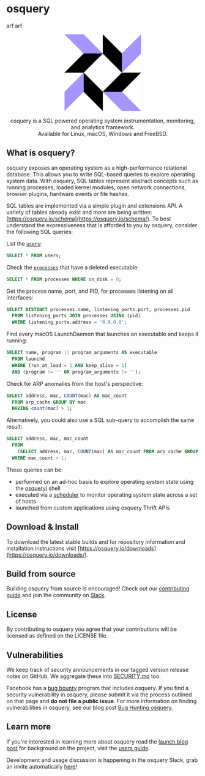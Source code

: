 # osquery

arf arf

<p align="center">
<img alt="osquery logo" width="200"
src="https://github.com/facebook/osquery/raw/master/docs/img/logo-2x-dark.png" />
</p>

<p align="center">
osquery is a SQL powered operating system instrumentation, monitoring, and analytics framework.
<br>
Available for Linux, macOS, Windows and FreeBSD.
</p>

## What is osquery?

osquery exposes an operating system as a high-performance relational database.  This allows you to
write SQL-based queries to explore operating system data.  With osquery, SQL tables represent
abstract concepts such as running processes, loaded kernel modules, open network connections,
browser plugins, hardware events or file hashes.

SQL tables are implemented via a simple plugin and extensions API. A variety of tables already exist
and more are being written: [https://osquery.io/schema](https://osquery.io/schema/). To best
understand the expressiveness that is afforded to you by osquery, consider the following SQL
queries:

List the [`users`](https://osquery.io/schema/current#users):
```sql
SELECT * FROM users;
```

Check the [`processes`](https://osquery.io/schema/current#processes) that have a deleted executable:
```sql
SELECT * FROM processes WHERE on_disk = 0;
```

Get the process name, port, and PID, for processes listening on all interfaces:
```sql
SELECT DISTINCT processes.name, listening_ports.port, processes.pid
  FROM listening_ports JOIN processes USING (pid)
  WHERE listening_ports.address = '0.0.0.0';
```

Find every macOS LaunchDaemon that launches an executable and keeps it running:
```sql
SELECT name, program || program_arguments AS executable
  FROM launchd
  WHERE (run_at_load = 1 AND keep_alive = 1)
  AND (program != '' OR program_arguments != '');
```

Check for ARP anomalies from the host's perspective:

```sql
SELECT address, mac, COUNT(mac) AS mac_count
  FROM arp_cache GROUP BY mac
  HAVING count(mac) > 1;
```

Alternatively, you could also use a SQL sub-query to accomplish the same result:

```sql
SELECT address, mac, mac_count
  FROM
    (SELECT address, mac, COUNT(mac) AS mac_count FROM arp_cache GROUP BY mac)
  WHERE mac_count > 1;
```

These queries can be:
* performed on an ad-hoc basis to explore operating system state using the
  [osqueryi](https://osquery.readthedocs.org/en/latest/introduction/using-osqueryi/) shell
* executed via a [scheduler](https://osquery.readthedocs.org/en/latest/introduction/using-osqueryd/)
  to monitor operating system state across a set of hosts
* launched from custom applications using osquery Thrift APIs

## Download & Install

To download the latest stable builds and for repository information and installation instructions
visit [https://osquery.io/downloads](https://osquery.io/downloads/).

## Build from source

Building osquery from source is encouraged! Check out our [contributing guide](CONTRIBUTING.md) and
join the community on [Slack](https://slack.osquery.io).

## License

By contributing to osquery you agree that your contributions will be licensed as defined on the
LICENSE file.

## Vulnerabilities

We keep track of security announcements in our tagged version release notes on GitHub. We aggregate
these into [SECURITY.md](SECURITY.md) too.

Facebook has a [bug bounty](https://www.facebook.com/whitehat/) program that includes osquery. If
you find a security vulnerability in osquery, please submit it via the process outlined on that page
and **do not file a public issue**. For more information on finding vulnerabilities in osquery, see
our blog post [Bug Hunting
osquery](https://www.facebook.com/notes/facebook-bug-bounty/bug-hunting-osquery/954850014529225).

## Learn more

If you're interested in learning more about osquery read the [launch blog
post](https://code.facebook.com/posts/844436395567983/introducing-osquery/) for background on the
project, visit the [users guide](https://osquery.readthedocs.org/).

Development and usage discussion is happening in the osquery Slack, grab an invite automatically
[here](https://slack.osquery.io)!
